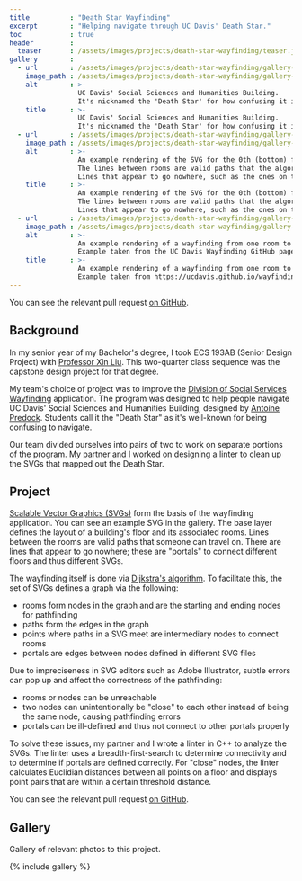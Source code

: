 ```yaml
---
title          : "Death Star Wayfinding"
excerpt        : "Helping navigate through UC Davis' Death Star."
toc            : true
header         :
  teaser       : /assets/images/projects/death-star-wayfinding/teaser.jpg
gallery        :
  - url        : /assets/images/projects/death-star-wayfinding/gallery-1.jpg
    image_path : /assets/images/projects/death-star-wayfinding/gallery-1.jpg
    alt        : >-
                 UC Davis' Social Sciences and Humanities Building.
                 It's nicknamed the 'Death Star' for how confusing it is to navigate.
    title      : >-
                 UC Davis' Social Sciences and Humanities Building.
                 It's nicknamed the 'Death Star' for how confusing it is to navigate.
  - url        : /assets/images/projects/death-star-wayfinding/gallery-2.jpg
    image_path : /assets/images/projects/death-star-wayfinding/gallery-2.jpg
    alt        : >-
                 An example rendering of the SVG for the 0th (bottom) floor of the Death Star.
                 The lines between rooms are valid paths that the algorithm can travel on.
                 Lines that appear to go nowhere, such as the ones on the far right, are 'portals' that travel between floors.
    title      : >-
                 An example rendering of the SVG for the 0th (bottom) floor of the Death Star.
                 The lines between rooms are valid paths that the algorithm can travel on.
                 Lines that appear to go nowhere, such as the ones on the far right, are 'portals' that travel between floors.
  - url        : /assets/images/projects/death-star-wayfinding/gallery-3.jpg
    image_path : /assets/images/projects/death-star-wayfinding/gallery-3.jpg
    alt        : >-
                 An example rendering of a wayfinding from one room to another.
                 Example taken from the UC Davis Wayfinding GitHub page.
    title      : >-
                 An example rendering of a wayfinding from one room to another.
                 Example taken from https://ucdavis.github.io/wayfinding/.
---
```


You can see the relevant pull request [on GitHub](https://github.com/ucdavis/wayfinding/pull/43).

## Background

In my senior year of my Bachelor's degree, I took ECS 193AB (Senior Design Project) with [Professor Xin Liu](https://xinliu.engineering.ucdavis.edu/).
This two-quarter class sequence was the capstone design project for that degree.

My team's choice of project was to improve the [Division of Social Services Wayfinding](https://github.com/ucdavis/dss-wayfinding) application.
The program was designed to help people navigate UC Davis' Social Sciences and Humanities Building, designed by [Antoine Predock](http://www.predock.com/SocialSciences/UC%20Davis.html).
Students call it the "Death Star" as it's well-known for being confusing to navigate.

Our team divided ourselves into pairs of two to work on separate portions of the program.
My partner and I worked on designing a linter to clean up the SVGs that mapped out the Death Star.

## Project

[Scalable Vector Graphics (SVGs)](https://en.wikipedia.org/wiki/Scalable_Vector_Graphics) form the basis of the wayfinding application.
You can see an example SVG in the gallery.
The base layer defines the layout of a building's floor and its associated rooms.
Lines between the rooms are valid paths that someone can travel on.
There are lines that appear to go nowhere; these are "portals" to connect different floors and thus different SVGs.

The wayfinding itself is done via [Dijkstra's algorithm](https://en.wikipedia.org/wiki/Dijkstra%27s_algorithm).
To facilitate this, the set of SVGs defines a graph via the following:

* rooms form nodes in the graph and are the starting and ending nodes for pathfinding
* paths form the edges in the graph
* points where paths in a SVG meet are intermediary nodes to connect rooms
* portals are edges between nodes defined in different SVG files

Due to impreciseness in SVG editors such as Adobe Illustrator, subtle errors can pop up and affect the correctness of the pathfinding:

* rooms or nodes can be unreachable
* two nodes can unintentionally be "close" to each other instead of being the same node, causing pathfinding errors
* portals can be ill-defined and thus not connect to other portals properly

To solve these issues, my partner and I wrote a linter in C++ to analyze the SVGs.
The linter uses a breadth-first-search to determine connectivity and to determine if portals are defined correctly.
For "close" nodes, the linter calculates Euclidian distances between all points on a floor and displays point pairs that are within a certain threshold distance.

You can see the relevant pull request [on GitHub](https://github.com/ucdavis/wayfinding/pull/43).

## Gallery

Gallery of relevant photos to this project.

{% include gallery %}
